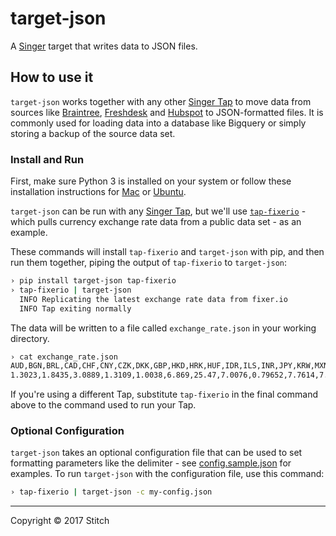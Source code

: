 # target-json

A [Singer](https://singer.io) target that writes data to JSON files.

## How to use it

`target-json` works together with any other [Singer Tap] to move data
from sources like [Braintree], [Freshdesk] and [Hubspot] to
JSON-formatted files. It is commonly used for loading data into a database
like Bigquery or simply storing a backup of the source data set.

### Install and Run

First, make sure Python 3 is installed on your system or follow these
installation instructions for [Mac](python-mac) or
[Ubuntu](python-ubuntu).

`target-json` can be run with any [Singer Tap], but we'll use
[`tap-fixerio`][Fixerio] - which pulls currency exchange rate data
from a public data set - as an example.

These commands will install `tap-fixerio` and `target-json` with pip,
and then run them together, piping the output of `tap-fixerio` to
`target-json`:

```bash
› pip install target-json tap-fixerio
› tap-fixerio | target-json
  INFO Replicating the latest exchange rate data from fixer.io
  INFO Tap exiting normally
```

The data will be written to a file called `exchange_rate.json` in your
working directory.

```bash
› cat exchange_rate.json
AUD,BGN,BRL,CAD,CHF,CNY,CZK,DKK,GBP,HKD,HRK,HUF,IDR,ILS,INR,JPY,KRW,MXN,MYR,NOK,NZD,PHP,PLN,RON,RUB,SEK,SGD,THB,TRY,ZAR,EUR,USD,date
1.3023,1.8435,3.0889,1.3109,1.0038,6.869,25.47,7.0076,0.79652,7.7614,7.0011,290.88,13317.0,3.6988,66.608,112.21,1129.4,19.694,4.4405,8.3292,1.3867,50.198,4.0632,4.2577,58.105,8.9724,1.4037,34.882,3.581,12.915,0.9426,1.0,2017-02-24T00:00:00Z
```

If you're using a different Tap, substitute `tap-fixerio` in the final
command above to the command used to run your Tap.

### Optional Configuration

`target-json` takes an optional configuration file that can be used to
set formatting parameters like the delimiter - see
[config.sample.json](config.sample.json) for examples. To run
`target-json` with the configuration file, use this command:

```bash
› tap-fixerio | target-json -c my-config.json
```

---

Copyright &copy; 2017 Stitch

[Singer Tap]: https://singer.io
[Braintree]: https://github.com/singer-io/tap-braintree
[Freshdesk]: https://github.com/singer-io/tap-freshdesk
[Hubspot]: https://github.com/singer-io/tap-hubspot
[Fixerio]: https://github.com/singer-io/tap-fixerio
[python-mac]: http://docs.python-guide.org/en/latest/starting/install3/osx/
[python-ubuntu]: https://www.digitalocean.com/community/tutorials/how-to-install-python-3-and-set-up-a-local-programming-environment-on-ubuntu-16-04